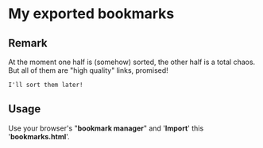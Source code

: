 # My exported bookmarks
## Remark
At the moment one half is (somehow) sorted, the other half is a total chaos.
But all of them are "high quality" links, promised!

	I'll sort them later!

## Usage
Use your browser's "**bookmark manager**" and '__Import__' this '**bookmarks.html**'.


